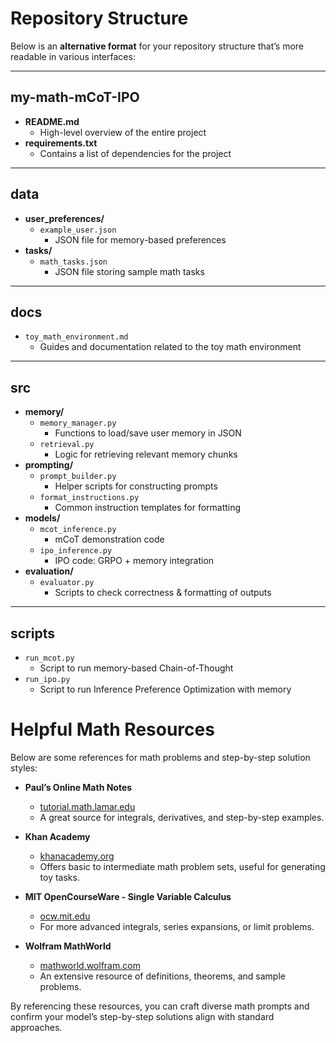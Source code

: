 # Repository Structure

Below is an **alternative format** for your repository structure that’s more readable in various interfaces:

---

## my-math-mCoT-IPO
- **README.md**  
  - High-level overview of the entire project
- **requirements.txt**  
  - Contains a list of dependencies for the project

---

## data
- **user_preferences/**
  - `example_user.json`  
    - JSON file for memory-based preferences
- **tasks/**
  - `math_tasks.json`  
    - JSON file storing sample math tasks

---

## docs
- `toy_math_environment.md`  
  - Guides and documentation related to the toy math environment

---

## src
- **memory/**
  - `memory_manager.py`  
    - Functions to load/save user memory in JSON
  - `retrieval.py`  
    - Logic for retrieving relevant memory chunks
- **prompting/**
  - `prompt_builder.py`  
    - Helper scripts for constructing prompts
  - `format_instructions.py`  
    - Common instruction templates for formatting
- **models/**
  - `mcot_inference.py`  
    - mCoT demonstration code
  - `ipo_inference.py`  
    - IPO code: GRPO + memory integration
- **evaluation/**
  - `evaluator.py`  
    - Scripts to check correctness & formatting of outputs

---

## scripts
- `run_mcot.py`  
  - Script to run memory-based Chain-of-Thought
- `run_ipo.py`  
  - Script to run Inference Preference Optimization with memory


# Helpful Math Resources

Below are some references for math problems and step-by-step solution styles:

- **Paul’s Online Math Notes**  
  - [tutorial.math.lamar.edu](https://tutorial.math.lamar.edu/)  
  - A great source for integrals, derivatives, and step-by-step examples.

- **Khan Academy**  
  - [khanacademy.org](https://www.khanacademy.org/)  
  - Offers basic to intermediate math problem sets, useful for generating toy tasks.

- **MIT OpenCourseWare - Single Variable Calculus**  
  - [ocw.mit.edu](https://ocw.mit.edu/courses/18-01sc-single-variable-calculus-fall-2010/)  
  - For more advanced integrals, series expansions, or limit problems.

- **Wolfram MathWorld**  
  - [mathworld.wolfram.com](https://mathworld.wolfram.com/)  
  - An extensive resource of definitions, theorems, and sample problems.

By referencing these resources, you can craft diverse math prompts and confirm your model’s step-by-step solutions align with standard approaches.